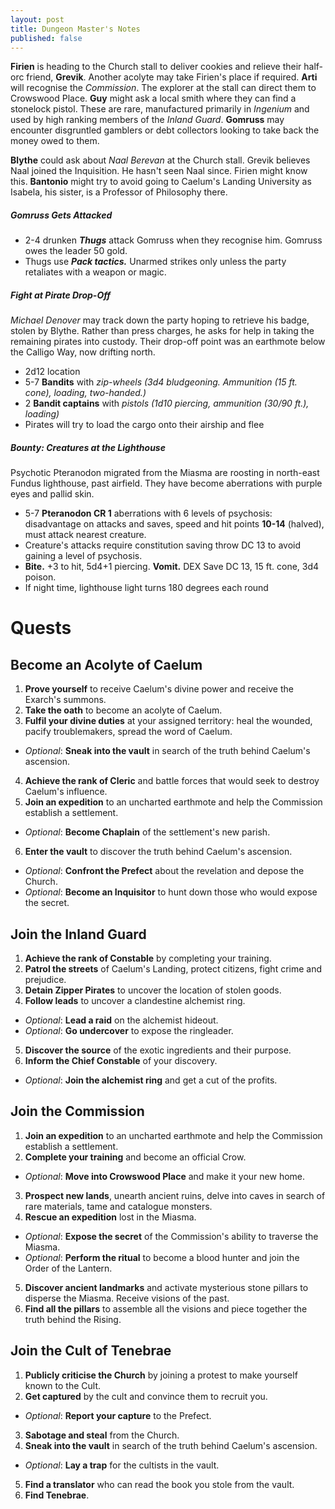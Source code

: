 ```yaml
---
layout: post
title: Dungeon Master's Notes
published: false
---
```


**Firien** is heading to the Church stall to deliver cookies and relieve their half-orc friend, **Grevik**. Another acolyte may take Firien's place if required.
**Arti** will recognise the *Commission*. The explorer at the stall can direct them to Crowswood Place.
**Guy** might ask a local smith where they can find a stonelock pistol. These are rare, manufactured primarily in *Ingenium* and used by high ranking members of the *Inland Guard*.
**Gomruss** may encounter disgruntled gamblers or debt collectors looking to take back the money owed to them.

**Blythe** could ask about *Naal Berevan* at the Church stall. Grevik believes Naal joined the Inquisition. He hasn't seen Naal since. Firien might know this.
**Bantonio** might try to avoid going to Caelum's Landing University as Isabela, his sister, is a Professor of Philosophy there.

##### **Gomruss Gets Attacked**

- 2-4 drunken ***Thugs*** attack Gomruss when they recognise him. Gomruss owes the leader 50 gold.
- Thugs use ***Pack tactics.*** Unarmed strikes only unless the party retaliates with a weapon or magic.

##### **Fight at Pirate Drop-Off**

*Michael Denover* may track down the party hoping to retrieve his badge, stolen by Blythe. Rather than press charges, he asks for help in taking the remaining pirates into custody. Their drop-off point was an earthmote below the Calligo Way, now drifting north.

- 2d12 location
- 5-7 **Bandits** with *zip-wheels (3d4 bludgeoning. Ammunition (15 ft. cone), loading, two-handed.)*
- 2 **Bandit captains** with *pistols (1d10 piercing, ammunition (30/90 ft.), loading)*
- Pirates will try to load the cargo onto their airship and flee

##### **Bounty: Creatures at the Lighthouse**

Psychotic Pteranodon migrated from the Miasma are roosting in north-east Fundus lighthouse, past airfield. They have become aberrations with purple eyes and pallid skin.

- 5-7 **Pteranodon CR 1** aberrations with 6 levels of psychosis: disadvantage on attacks and saves, speed and hit points **10-14** (halved), must attack nearest creature.
- Creature's attacks require constitution saving throw DC 13 to avoid gaining a level of psychosis.
- **Bite.** +3 to hit, 5d4+1 piercing. **Vomit.** DEX Save DC 13, 15 ft. cone, 3d4 poison.
- If night time, lighthouse light turns 180 degrees each round





# Quests

## Become an Acolyte of Caelum

1. **Prove yourself** to receive Caelum's divine power and receive the Exarch's summons.
2. **Take the oath** to become an acolyte of Caelum.
3. **Fulfil your divine duties** at your assigned territory: heal the wounded, pacify troublemakers, spread the word of Caelum.
  - *Optional*: **Sneak into the vault** in search of the truth behind Caelum's ascension.
4. **Achieve the rank of Cleric** and battle forces that would seek to destroy Caelum's influence.
5. **Join an expedition** to an uncharted earthmote and help the Commission establish a settlement.
  - *Optional*: **Become Chaplain** of the settlement's new parish.
6. **Enter the vault** to discover the truth behind Caelum's ascension.
  - *Optional*: **Confront the Prefect** about the revelation and depose the Church.
  - *Optional*: **Become an Inquisitor** to hunt down those who would expose the secret.

## Join the Inland Guard

1. **Achieve the rank of Constable** by completing your training.
2. **Patrol the streets** of Caelum's Landing, protect citizens, fight crime and prejudice.
3. **Detain Zipper Pirates** to uncover the location of stolen goods.
4. **Follow leads** to uncover a clandestine alchemist ring.
  - *Optional*: **Lead a raid** on the alchemist hideout.
  - *Optional*: **Go undercover** to expose the ringleader.
5. **Discover the source** of the exotic ingredients and their purpose.
6. **Inform the Chief Constable** of your discovery.
  - *Optional*: **Join the alchemist ring** and get a cut of the profits.

## Join the Commission

1. **Join an expedition** to an uncharted earthmote and help the Commission establish a settlement.
2. **Complete your training** and become an official Crow.
  - *Optional*: **Move into Crowswood Place** and make it your new home.
3. **Prospect new lands**, unearth ancient ruins, delve into caves in search of rare materials, tame and catalogue monsters.
4. **Rescue an expedition** lost in the Miasma.
  - *Optional*: **Expose the secret** of the Commission's ability to traverse the Miasma.
  - *Optional*: **Perform the ritual** to become a blood hunter and join the Order of the Lantern.
5. **Discover ancient landmarks** and activate mysterious stone pillars to disperse the Miasma. Receive visions of the past.
6. **Find all the pillars** to assemble all the visions and piece together the truth behind the Rising.

## Join the Cult of Tenebrae

1. **Publicly criticise the Church** by joining a protest to make yourself known to the Cult.
2. **Get captured** by the cult and convince them to recruit you.
  - *Optional*: **Report your capture** to the Prefect.
3. **Sabotage and steal** from the Church.
4. **Sneak into the vault** in search of the truth behind Caelum's ascension.
  - *Optional*: **Lay a trap** for the cultists in the vault.
5. **Find a translator** who can read the book you stole from the vault.
6. **Find Tenebrae**.
